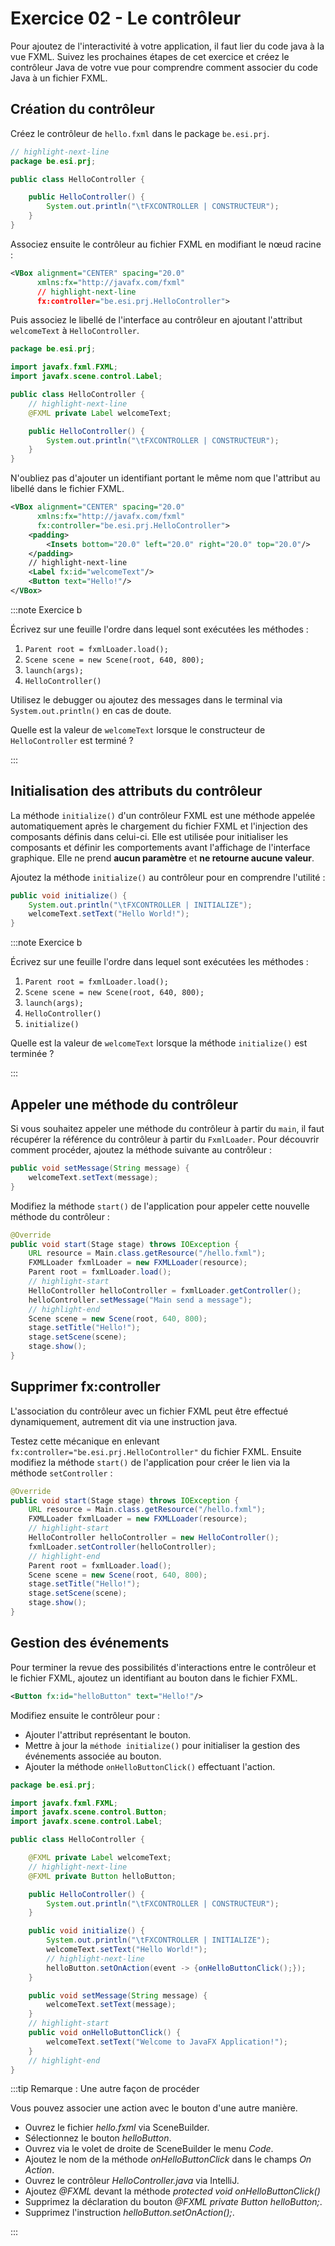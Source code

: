 # Exercice 02 - Le contrôleur

Pour ajoutez de l'interactivité à votre application, il faut lier du code
java à la vue FXML. Suivez les prochaines étapes de cet
exercice et créez le contrôleur Java de votre vue pour comprendre comment
associer du code Java à un fichier FXML.

## Création du contrôleur

Créez le contrôleur de `hello.fxml` dans le package `be.esi.prj`.

```java showLineNumbers title="HelloController.java"
// highlight-next-line
package be.esi.prj;

public class HelloController {

    public HelloController() {
        System.out.println("\tFXCONTROLLER | CONSTRUCTEUR");
    }
}
```

Associez ensuite le contrôleur au fichier FXML en modifiant le nœud racine :

```xml showLineNumbers title="hello.fxml"
<VBox alignment="CENTER" spacing="20.0"
      xmlns:fx="http://javafx.com/fxml"
      // highlight-next-line
      fx:controller="be.esi.prj.HelloController">
```

Puis associez le libellé de l'interface au contrôleur en ajoutant
l'attribut `welcomeText` à `HelloController`.

```java showLineNumbers title="HelloController.java"
package be.esi.prj;

import javafx.fxml.FXML;
import javafx.scene.control.Label;

public class HelloController {
    // highlight-next-line
    @FXML private Label welcomeText;

    public HelloController() {
        System.out.println("\tFXCONTROLLER | CONSTRUCTEUR");
    }
}
```

N'oubliez pas d'ajouter un identifiant portant le même nom que l'attribut
au libellé dans le fichier FXML.

```xml showLineNumbers
<VBox alignment="CENTER" spacing="20.0"
      xmlns:fx="http://javafx.com/fxml"
      fx:controller="be.esi.prj.HelloController">
    <padding>
        <Insets bottom="20.0" left="20.0" right="20.0" top="20.0"/>
    </padding>
    // highlight-next-line
    <Label fx:id="welcomeText"/>
    <Button text="Hello!"/>
</VBox>
```

:::note Exercice b

Écrivez sur une feuille l'ordre dans lequel sont exécutées les méthodes : 

1. `Parent root = fxmlLoader.load();`
1. `Scene scene = new Scene(root, 640, 800);`
1. `launch(args);`
1. `HelloController()`

Utilisez le debugger ou ajoutez des messages dans le terminal
via `System.out.println()` en cas de doute.

Quelle est la valeur de `welcomeText` lorsque le constructeur
de `HelloController` est terminé ?

:::

## Initialisation des attributs du contrôleur

La méthode `initialize()` d'un contrôleur FXML est une méthode appelée automatiquement 
après le chargement du fichier FXML et l'injection des composants définis dans celui-ci.
Elle est utilisée pour initialiser les composants et définir les comportements avant 
l'affichage de l'interface graphique. Elle ne prend **aucun paramètre** et **ne retourne aucune valeur**.

Ajoutez la méthode `initialize()` au contrôleur pour en comprendre l'utilité : 

```java showLineNumbers title="HelloController.java"
public void initialize() {
    System.out.println("\tFXCONTROLLER | INITIALIZE");
    welcomeText.setText("Hello World!");
}
```

:::note Exercice b

Écrivez sur une feuille l'ordre dans lequel sont exécutées les méthodes : 

1. `Parent root = fxmlLoader.load();`
1. `Scene scene = new Scene(root, 640, 800);`
1. `launch(args);`
1. `HelloController()`
1. `initialize()`

Quelle est la valeur de `welcomeText` lorsque la méthode 
`initialize()` est terminée ?

:::

## Appeler une méthode du contrôleur

Si vous souhaitez appeler une méthode du contrôleur à partir du `main`,
il faut récupérer la référence du contrôleur à partir du `FxmlLoader`.
Pour découvrir comment procéder, ajoutez la méthode suivante au contrôleur : 

```java showLineNumbers title="HelloController.java"
public void setMessage(String message) {
    welcomeText.setText(message);
}
```

Modifiez la méthode `start()` de l'application pour
appeler cette nouvelle méthode du contrôleur : 

```java showLineNumbers title="Main.java"
@Override
public void start(Stage stage) throws IOException {
    URL resource = Main.class.getResource("/hello.fxml");
    FXMLLoader fxmlLoader = new FXMLLoader(resource);
    Parent root = fxmlLoader.load();
    // highlight-start
    HelloController helloController = fxmlLoader.getController();
    helloController.setMessage("Main send a message");
    // highlight-end
    Scene scene = new Scene(root, 640, 800);
    stage.setTitle("Hello!");
    stage.setScene(scene);
    stage.show();
}
```

## Supprimer fx:controller

L'association du contrôleur avec un fichier FXML peut être
effectué dynamiquement, autrement dit via une instruction java.

Testez cette mécanique en enlevant `fx:controller="be.esi.prj.HelloController"` 
du fichier FXML. 
Ensuite modifiez la méthode `start()` de l'application pour
créer le lien via la méthode `setController` : 

```java showLineNumbers
@Override
public void start(Stage stage) throws IOException {
    URL resource = Main.class.getResource("/hello.fxml");
    FXMLLoader fxmlLoader = new FXMLLoader(resource);
    // highlight-start
    HelloController helloController = new HelloController();
    fxmlLoader.setController(helloController);
    // highlight-end
    Parent root = fxmlLoader.load();
    Scene scene = new Scene(root, 640, 800);
    stage.setTitle("Hello!");
    stage.setScene(scene);
    stage.show();
}
```

## Gestion des événements

Pour terminer la revue des possibilités d'interactions entre
le contrôleur et le fichier FXML, ajoutez un identifiant au bouton 
dans le fichier FXML.

```xml showLineNumbers title="hello.fxml"
<Button fx:id="helloButton" text="Hello!"/>
```

Modifiez ensuite le contrôleur pour :  
- Ajouter l'attribut représentant le bouton.
- Mettre à jour la `méthode initialize()` pour initialiser 
la gestion des événements associée au bouton.
- Ajouter la méthode `onHelloButtonClick()` effectuant l'action.


```java showLineNumbers title="HelloController.java"
package be.esi.prj;

import javafx.fxml.FXML;
import javafx.scene.control.Button;
import javafx.scene.control.Label;

public class HelloController {

    @FXML private Label welcomeText;
    // highlight-next-line
    @FXML private Button helloButton;

    public HelloController() {
        System.out.println("\tFXCONTROLLER | CONSTRUCTEUR");
    }

    public void initialize() {
        System.out.println("\tFXCONTROLLER | INITIALIZE");
        welcomeText.setText("Hello World!");
        // highlight-next-line
        helloButton.setOnAction(event -> {onHelloButtonClick();});
    }

    public void setMessage(String message) {
        welcomeText.setText(message);
    }
    // highlight-start
    public void onHelloButtonClick() {
        welcomeText.setText("Welcome to JavaFX Application!");
    }
    // highlight-end
}
```

:::tip Remarque : Une autre façon de procéder

Vous pouvez associer une action avec le bouton d'une autre manière.

- Ouvrez le fichier *hello.fxml* via SceneBuilder.
- Sélectionnez le bouton *helloButton*.
- Ouvrez via le volet de droite de SceneBuilder le menu *Code*.
- Ajoutez le nom de la méthode *onHelloButtonClick* dans le champs *On Action*.
- Ouvrez le contrôleur *HelloController.java* via IntelliJ.
- Ajoutez *@FXML* devant la méthode *protected void onHelloButtonClick()*
- Supprimez la déclaration du bouton *@FXML private Button helloButton;*.
- Supprimez l'instruction *helloButton.setOnAction();*.

:::


